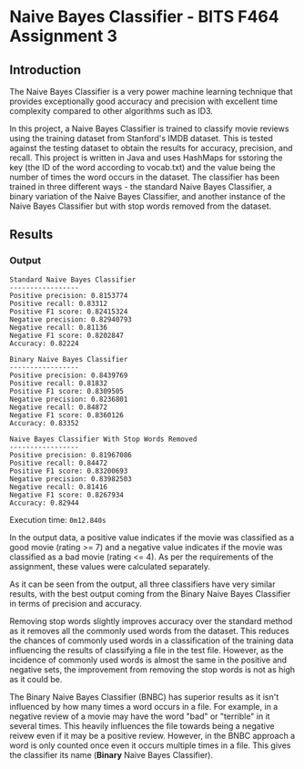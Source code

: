 # Naive Bayes Classifier - BITS F464 Assignment 3

## Introduction

The Naive Bayes Classifier is a very power machine learning technique that provides exceptionally good accuracy and precision with excellent time complexity compared to other algorithms such as ID3.

In this project, a Naive Bayes Classifier is trained to classify movie reviews using the training dataset from Stanford's IMDB dataset. This is tested against the testing dataset to obtain the results for accuracy, precision, and recall. This project is written in Java and uses HashMaps for sstoring the key (the ID of the word according to vocab.txt) and the value being the number of times the word occurs in the dataset. The classifier has been trained in three different ways - the standard Naive Bayes Classifier, a binary variation of the Naive Bayes Classifier, and another instance of the Naive Bayes Classifier but with stop words removed from the dataset.

## Results

### Output

```
Standard Naive Bayes Classifier
-----------------
Positive precision: 0.8153774
Positive recall: 0.83312
Positive F1 score: 0.82415324
Negative precision: 0.82940793
Negative recall: 0.81136
Negative F1 score: 0.8202847
Accuracy: 0.82224

Binary Naive Bayes Classifier
-----------------
Positive precision: 0.8439769
Positive recall: 0.81832
Positive F1 score: 0.8309505
Negative precision: 0.8236801
Negative recall: 0.84872
Negative F1 score: 0.8360126
Accuracy: 0.83352

Naive Bayes Classifier With Stop Words Removed
-----------------
Positive precision: 0.81967086
Positive recall: 0.84472
Positive F1 score: 0.83200693
Negative precision: 0.83982503
Negative recall: 0.81416
Negative F1 score: 0.8267934
Accuracy: 0.82944
```

Execution time: ```0m12.840s```

In the output data, a positive value indicates if the movie was classified as a good movie (rating >= 7) and a negative value indicates if the movie was classified as a bad movie (rating <= 4). As per the requirements of the assignment, these values were calculated separately.

As it can be seen from the output, all three classifiers have very similar results, with the best output coming from the Binary Naive Bayes Classifier in terms of precision and accuracy.

Removing stop words slightly improves accuracy over the standard method as it removes all the commonly used words from the dataset. This reduces the chances of commonly used words in a classification of the training data influencing the results of classifying a file in the test file. However, as the incidence of commonly used words is almost the same in the positive and negative sets, the improvement from removing the stop words is not as high as it could be.

The Binary Naive Bayes Classifier (BNBC) has superior results as it isn't influenced by how many times a word occurs in a file. For example, in a negative review of a movie may have the word "bad" or "terrible" in it several times. This heavily influences the file towards being a negative reivew even if it may be a positive review. However, in the BNBC approach a word is only counted once even it occurs multiple times in a file. This gives the classifier its name (**Binary** Naive Bayes Classifier).
